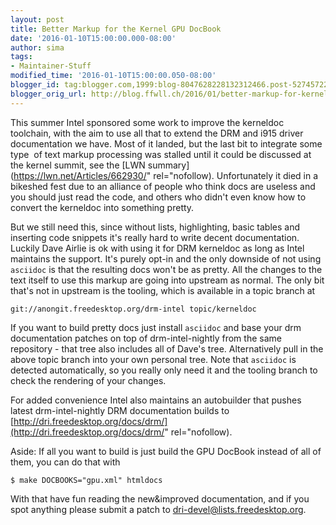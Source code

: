 ```yaml
---
layout: post
title: Better Markup for the Kernel GPU DocBook
date: '2016-01-10T15:00:00.000-08:00'
author: sima
tags:
- Maintainer-Stuff
modified_time: '2016-01-10T15:00:00.050-08:00'
blogger_id: tag:blogger.com,1999:blog-8047628228132312466.post-5274572225825971862
blogger_orig_url: http://blog.ffwll.ch/2016/01/better-markup-for-kernel-gpu-docbook.html
---
```


This summer Intel sponsored some work to improve the kerneldoc toolchain, with
the aim to use all that to extend the DRM and i915 driver documentation we have.
Most of it landed, but the last bit to integrate some type&nbsp; of text markup
processing was stalled until it could be discussed at the kernel summit, see the
[LWN summary](https://lwn.net/Articles/662930/" rel="nofollow). Unfortunately it
died in a bikeshed fest due to an alliance of people who think docs are useless
and you should just read the code, and others who didn't even know how to
convert the kerneldoc into something pretty.

But we still need this, since without lists, highlighting, basic tables and
inserting code snippets it's really hard to write decent documentation. Luckily
Dave Airlie is ok with using it for DRM kerneldoc as long as Intel maintains the
support. It's purely opt-in and the only downside of not using
<code>asciidoc</code> is that the resulting docs won't be as pretty. All the
changes to the text itself to use this markup are going into upstream as normal.
The only bit that's not in upstream is the tooling, which is available in a
topic branch at

	git://anongit.freedesktop.org/drm-intel topic/kerneldoc

If you want to build pretty docs just install <code>asciidoc</code> and base
your drm documentation patches on top of drm-intel-nightly from the same
repository - that tree also includes all of Dave's tree. Alternatively pull in
the above topic branch into your own personal tree.  Note that
<code>asciidoc</code> is detected automatically, so you really only need it and
the tooling branch to check the rendering of your changes.

For added convenience Intel also maintains an autobuilder that pushes latest
drm-intel-nightly DRM documentation builds to
[http://dri.freedesktop.org/docs/drm/](http://dri.freedesktop.org/docs/drm/"
rel="nofollow).

Aside: If all you want to build is just build the GPU DocBook instead of all of
them, you can do that with

	$ make DOCBOOKS="gpu.xml" htmldocs

With that have fun reading the new&amp;improved documentation, and if you spot
anything please submit a patch to dri-devel@lists.freedesktop.org. 
